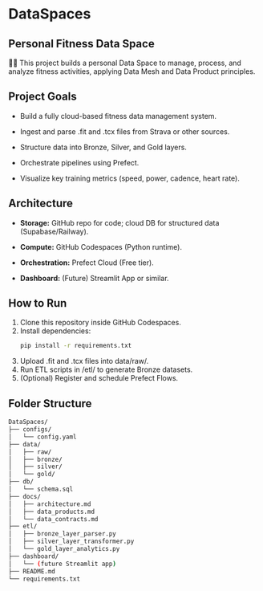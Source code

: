 # DataSpaces

## Personal Fitness Data Space 

🚴‍♂️ This project builds a personal Data Space to manage, process, and analyze fitness activities, applying Data Mesh and Data Product principles. 

## Project Goals 

- Build a fully cloud-based fitness data management system. 

- Ingest and parse .fit and .tcx files from Strava or other sources. 

- Structure data into Bronze, Silver, and Gold layers. 

- Orchestrate pipelines using Prefect. 

- Visualize key training metrics (speed, power, cadence, heart rate). 

## Architecture 

- **Storage:** GitHub repo for code; cloud DB for structured data (Supabase/Railway). 

- **Compute:** GitHub Codespaces (Python runtime). 

- **Orchestration:** Prefect Cloud (Free tier). 

- **Dashboard:** (Future) Streamlit App or similar. 

## How to Run 

1. Clone this repository inside GitHub Codespaces. 
2. Install dependencies:
   ```bash
   pip install -r requirements.txt 
   ```
3. Upload .fit and .tcx files into data/raw/.
4. Run ETL scripts in /etl/ to generate Bronze datasets.
5. (Optional) Register and schedule Prefect Flows. 

## Folder Structure 

```bash
DataSpaces/ 
├── configs/ 
│   └── config.yaml 
├── data/ 
│   ├── raw/ 
│   ├── bronze/ 
│   ├── silver/ 
│   └── gold/ 
├── db/ 
│   └── schema.sql 
├── docs/ 
│   ├── architecture.md 
│   ├── data_products.md 
│   └── data_contracts.md 
├── etl/ 
│   ├── bronze_layer_parser.py 
│   ├── silver_layer_transformer.py 
│   └── gold_layer_analytics.py 
├── dashboard/ 
│   └── (future Streamlit app) 
├── README.md 
└── requirements.txt
```
